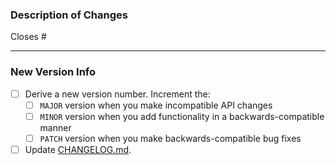 ### Description of Changes
Closes #  <!-- Issue number this PR addresses. If none, remove this line. -->


---
### New Version Info

- [ ] Derive a new version number. Increment the:
    - [ ] `MAJOR` version when you make incompatible API changes
    - [ ] `MINOR` version when you add functionality in a backwards-compatible manner
    - [ ] `PATCH` version when you make backwards-compatible bug fixes
- [ ] Update [CHANGELOG.md](https://github.com/scrooloose/nerdtree/blob/master/CHANGELOG.md).
<!--
Use this format in CHANGELOG.md. Use the existing text as a template.

#### MAJOR.MINOR...
- **.PATCH**: PR Title (Author) [#PR Number](link to PR)

-->
